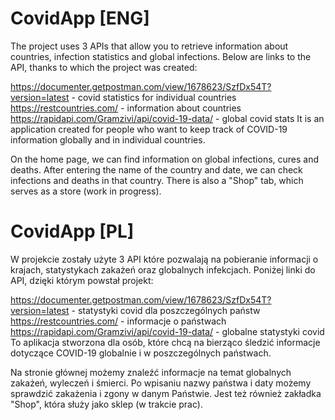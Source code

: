 # CovidApp [ENG]
The project uses 3 APIs that allow you to retrieve information about countries, infection statistics and global infections.
Below are links to the API, thanks to which the project was created:

https://documenter.getpostman.com/view/1678623/SzfDx54T?version=latest - covid statistics for individual countries
https://restcountries.com/ - information about countries
https://rapidapi.com/Gramzivi/api/covid-19-data/ - global covid stats
It is an application created for people who want to keep track of COVID-19 information globally and in individual countries.

On the home page, we can find information on global infections, cures and deaths.
After entering the name of the country and date, we can check infections and deaths in that country.
There is also a "Shop" tab, which serves as a store (work in progress).

# CovidApp [PL]
W projekcie zostały użyte 3 API które pozwalają na pobieranie informacji o krajach, statystykach zakażeń oraz globalnych infekcjach.
Poniżej linki do API, dzięki którym powstał projekt:

https://documenter.getpostman.com/view/1678623/SzfDx54T?version=latest  - statystyki covid dla poszczególnych państw 
https://restcountries.com/  - informacje o państwach
https://rapidapi.com/Gramzivi/api/covid-19-data/ - globalne statystyki covid
To aplikacja stworzona dla osób, które chcą na bierząco śledzić informacje dotyczące COVID-19 globalnie i w poszczególnych państwach.

Na stronie głównej możemy znaleźć informacje na temat globalnych zakażeń, wyleczeń i śmierci.
Po wpisaniu nazwy państwa i daty możemy sprawdzić zakażenia i zgony w danym Państwie.
Jest też również zakładka "Shop", która służy jako sklep (w trakcie prac).

